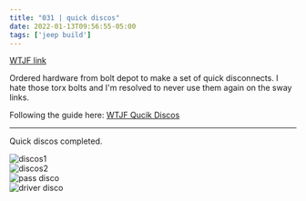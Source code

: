 ```yaml
---
title: "031 | quick discos"
date: 2022-01-13T09:56:55-05:00
tags: ['jeep build']
---
```

[WTJF link](https://wranglertjforum.com/threads/prndls-tj-build-ii-the-green-one.55717/post-1039916)

Ordered hardware from bolt depot to make a set of quick disconnects. I hate those torx bolts and I'm resolved to never use them again on the sway links.

Following the guide here: [WTJF Qucik Discos](https://www.jeepforum.com/threads/diy-quick-disconnect-pins-bolted.1415746/)

---

Quick discos completed.

![discos1](/jeep/build-thread/img/PXL_20220113_174553997.MP.jpg)  
![discos2](/jeep/build-thread/img/PXL_20220113_180148260.MP.jpg)  
![pass disco](/jeep/build-thread/img/PXL_20220113_182438222.MP.jpg)  
![driver disco](/jeep/build-thread/img/PXL_20220113_182428370.MP.jpg)  
